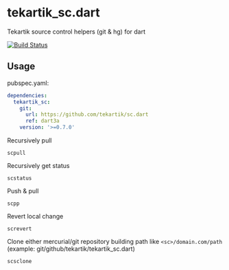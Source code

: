 # tekartik_sc.dart

Tekartik source control helpers (git &amp; hg) for dart

[![Build Status](https://travis-ci.org/tekartik/tekartik_sc.dart.svg?branch=master)](https://travis-ci.org/tekartik/tekartik_sc.dart)

## Usage

pubspec.yaml:

```yaml
dependencies:
  tekartik_sc:
    git:
      url: https://github.com/tekartik/sc.dart
      ref: dart3a
    version: '>=0.7.0'
```

Recursively pull

    scpull

Recursively get status

    scstatus

Push & pull

    scpp

Revert local change

    screvert

Clone either mercurial/git repository building path like  `<sc>/domain.com/path` (example: git/github/tekartik/tekartik_sc.dart)

    scsclone

